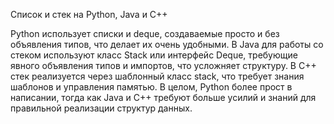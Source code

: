 Список и стек на Python, Java и C++

Python использует списки и deque, создаваемые просто и без объявления типов, что делает их очень удобными. В Java для работы со стеком используют класс Stack или интерфейс Deque, требующие явного объявления типов и импортов, что усложняет структуру. В C++ стек реализуется через шаблонный класс stack, что требует знания шаблонов и управления памятью. В целом, Python более прост в написании, тогда как Java и C++ требуют больше усилий и знаний для правильной реализации структур данных.
